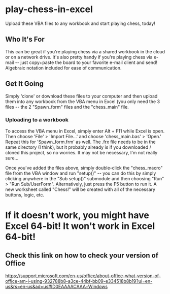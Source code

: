 # play-chess-in-excel
Upload these VBA files to any workbook and start playing chess, today!

## Who It's For
This can be great if you're playing chess via a shared workbook in the cloud or on a network drive.  It's also pretty handy if you're playing chess via e-mail -- just copy+paste the board to your favorite e-mail client and send!  Algebraic notation included for ease of communication.

## Get It Going
Simply 'clone' or download these files to your computer and then upload them into any workbook from the VBA menu in Excel (you only need the 3 files -- the 2 "Spawn_form" files and the "chess_main" file.

### Uploading to a workbook
To access the VBA menu in Excel, simply enter Alt + F11 while Excel is open.  Then choose 'File' > 'Import File...' and choose 'chess_main.bas' > 'Open.'  Repeat this for 'Spawn_form.frm' as well.  The .frx file needs to be in the same directory (I think), but it probably already is if you downloaded / cloned this project, so no worries.  It may not be necessary, I'm not really sure...

Once you've added the files above, simply double-click the "chess_macro" file from the VBA window and run "setup()" -- you can do this by simply clicking anywhere in the "Sub setup()" submodule and then choosing "Run" > "Run Sub/UserForm".  Alternatively, just press the F5 button to run it.  A new worksheet called "Chess!" will be created with all of the necessary buttons, logic, etc.

# If it doesn't work, you might have Excel 64-bit!  It won't work in Excel 64-bit!
## Check this link on how to check your version of Office
https://support.microsoft.com/en-us/office/about-office-what-version-of-office-am-i-using-932788b8-a3ce-44bf-bb09-e334518b8b19?ui=en-us&rs=en-us&ad=us#ID0EAAAACAAA=Windows


